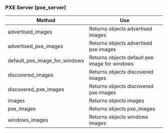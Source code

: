 ### PXE Server (pxe\_server)

| Method                            | Use                                           |
| --------------------------------- | --------------------------------------------- |
| advertised\_images                | Returns objects advertised images             |
| advertised\_pxe\_images           | Returns objects advertised pxe images         |
| default\_pxe\_image\_for\_windows | Returns objects default pxe image for windows |
| discovered\_images                | Returns objects discovered images             |
| discovered\_pxe\_images           | Returns objects discovered pxe images         |
| images                            | Returns objects images                        |
| pxe\_images                       | Returns objects pxe\_images                   |
| windows\_images                   | Returns objects windows images                |
